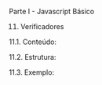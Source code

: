 Parte I - Javascript Básico

11. Verificadores

11.1. Conteúdo: 

11.2. Estrutura: 

11.3. Exemplo:

